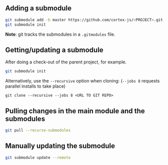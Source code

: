 ## Adding a submodule

```bash
git submodule add -b master https://github.com/cortex-js/<PROJECT>.git submodules/<PROJECT>
git submodule init
```

**Note**: git tracks the submodules in a `.gitmodules` file.

## Getting/updating a submodule

After doing a check-out of the parent project, for example.

```bash
git submodule init
```

Alternatively, use the `--recursive` option when cloning:
(`--jobs 8` requests parallel installs to take place)

```
git clone --recursive --jobs 8 <URL TO GIT REPO>
```

## Pulling changes in the main module and the submodules

```bash
git pull --recurse-submodules
```

## Manually updating the submodule

```bash
git submodule update --remote
```
